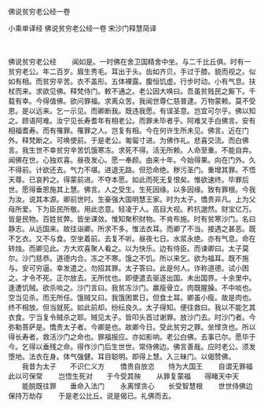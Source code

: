 佛说贫穷老公经一卷


小乘单译经
佛说贫穷老公经一卷
宋沙门释慧简译


　　

佛说贫穷老公经
　　闻如是。一时佛在舍卫国精舍中坐。与二千比丘俱。时有一贫穷老公。年二百岁。眉生秀毛。耳出于头。齿如齐贝。手过于膝。貌而视之。似如有相。而贫穷辛苦。衣不盖形。五体裸露。腹恒饥虚。行步时动。小有气息。扶杖而来。求欲见佛。释梵侍门。敕不通之。老公因大唤曰。吾虽贫贱民之厮下。千载有幸。今得值佛。欲问罪福。求离众苦。我闻世尊仁慈普逮。万物蒙赖。莫不受恩。是以远来。乞一示见。而卿断我。既违我愿。有误圣意。岂宜可尔乎。佛以知之。顾语阿难。汝宁见长寿耆年有相老公。而罪未毕者乎。阿难叉手白佛言。安有相福耆寿。而有罹罪。罹罪之人。岂复有相。今在何许生所未见。佛言。近在门外。释梵断之。可唤使前。于是老公。匍匐寸进。为佛作礼。悲喜交流。而白佛言。我生世不幸贫穷辛苦饥饿寒冻。求死不得。活无所赖。人命至重。不能自弃。闻佛在世。心独欢喜。昼夜发心。愿一奉颜。由来十年。今始得果。向在门外。久不得前。计欲还去。气力不堪。进退无路。但恐命绝。秽污圣门。重增其罪。不悟天尊。已哀矜之。得蒙前进。不夺本愿。如此而死无复恨矣。惟欲速终。毕罪后世。愿得垂恩施其上慧。佛言。人之受生。生死因缘。以多因缘。致有罪根。今我为汝。说其本源。卿前世时。生豪强大国明慧王家。时为太子。憍贵非凡。上为父母所爱。下为臣民所敬。用此恣意。轻凌于人。高目大视。矜抗邈然。财宝亿万。皆是民物。百姓贫弊。皆坐课敛。惟知聚积财物。不肯布施。时有贫寒沙门。名曰静志。从远国来。故往诣卿。所求不多。惟法衣耳。而卿了不当。接遇之甚恶。既不乞衣。又不与食。空坐着前。去复不听。昼夜七日。水浆永绝。亦有气息。命在转烛。而卿见此。方大欢喜聚人看之。以为快乐。边有侍臣。而谏卿曰。太子莫尔。沙门慈恭。道德内合。冻之不寒。饿之不饥。所以来乞。欲为福耳。既不施与。安可穷逼。幸发遣之。勿招其罪。太子答曰。此是何人。诈称道德。试小困之。才令不死。正尔放去。无所忧也。即便遣去驱逐出国。未出国界。十余里中。逢遭饥贼。欲杀啖之。沙门言曰。我贫冻沙门。羸瘦骨立。肉既腥臊。不中啖也。空当见杀。而无所任。饿贼又曰。我饿困累日。但食土耳。卿虽小瘦。故是肉也。终不相放。但当就死。如此前却。纷纭良久。太子得知。便往救曰。我以不能乞其衣食。宁当复令贼杀之耶。贼见太子。皆叩头首过谢罪。放沙门去。时沙门者。今弥勒菩萨是。憍贵太子者。今卿是也。故卿今日。受此贫穷之罪。坐悭贪也。所以得长寿者。救活沙门之命也。罪福报应。亦如影响。老公白佛。去事已尔。愿毕于今。乞得以垂残之命。得作沙门后生世世。常侍佛边。佛言善哉。应时老公。须发堕地。法衣在身。体气强健。耳目聪明。即得上慧。入三昧门。以偈赞佛。
　　我昔为太子　　不识仁义方
　　憍贵自放恣　　恃为大国王
　　自谓无罪福　　此以可保常
　　岂悟生死对　　于今受其殃
　　从罪复蒙福　　得睹天中天
　　能脱既往罪　　垂命入法门
　　永离悭贪心　　长受智慧根
　　世世侍佛边　　保持万劫存
　　于是老公比丘。说是偈已。礼佛而去。



